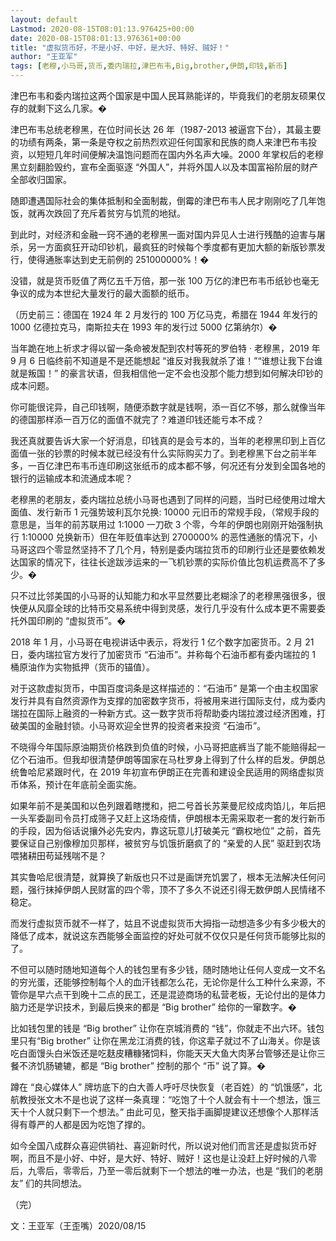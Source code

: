 ```yaml
---
layout: default
Lastmod: 2020-08-15T08:01:13.976425+00:00
date: 2020-08-15T08:01:13.976361+00:00
title: "虚拟货币好，不是小好、中好，是大好、特好、贼好！"
author: "王亚军"
tags: [老穆,小马哥,货币,委内瑞拉,津巴布韦,Big,brother,伊朗,印钱,新币]
---
```



津巴布韦和委内瑞拉这两个国家是中国人民耳熟能详的，毕竟我们的老朋友硕果仅存的就剩下这么几家。�

津巴布韦总统老穆黑，在位时间长达 26 年（1987-2013 被逼宫下台），其最主要的功绩有两条，第一条是夺权之前热烈欢迎任何国家和民族的商人来津巴布韦投资，以短短几年时间便解决温饱问题而在国内外名声大噪。2000 年掌权后的老穆黑立刻翻脸毁约，宣布全面驱逐 “外国人”，并将外国人以及本国富裕阶层的财产全部收归国家。

随即遭遇国际社会的集体抵制和全面制裁，倒霉的津巴布韦人民才刚刚吃了几年饱饭，就再次跌回了充斥着贫穷与饥荒的地狱。

到此时，对经济和金融一窍不通的老穆黑一面对国内异见人士进行残酷的迫害与屠杀，另一方面疯狂开动印钞机，最疯狂的时候每个季度都有更加大额的新版钞票发行，使得通胀率达到史无前例的 251000000%！�

没错，就是货币贬值了两亿五千万倍，那一张 100 万亿的津巴布韦币纸钞也毫无争议的成为本世纪大量发行的最大面额的纸币。

（历史前三：德国在 1924 年 2 月发行的 100 万亿马克，希腊在 1944 年发行的 1000 亿德拉克马，南斯拉夫在 1993 年的发行过 5000 亿第纳尔）�

当年跪在地上祈求才得以留一条命被发配到农村等死的罗伯特 · 老穆黑，2019 年 9 月 6 日临终前不知道是不是还能想起 “谁反对我我就杀了谁！”“谁想让我下台谁就是叛国！” 的豪言状语，但我相信他一定不会也没那个能力想到如何解决印钞的成本问题。

你可能很诧异，自己印钱啊，随便添数字就是钱啊，添一百亿不够，那么就像当年的德国那样添一百万亿的面值不就完了？难道印钱还能亏本不成？

我还真就要告诉大家一个好消息，印钱真的是会亏本的，当年的老穆黑印到上百亿面值一张的钞票的时候本就已经没有什么实际购买力了。到老穆黑下台之前半年多，一百亿津巴布韦币连印刷这张纸币的成本都不够，何况还有分发到全国各地的银行的运输成本和流通成本呢？

老穆黑的老朋友，委内瑞拉总统小马哥也遇到了同样的问题，当时已经使用过增大面值、发行新币 1 元强势玻利瓦尔兑换: 10000 元旧币的常规手段，（常规手段的意思是，当年的前苏联用过 1:1000 一刀砍 3 个零，今年的伊朗也刚刚开始强制执行 1:10000 兑换新币）但在年贬值率达到 2700000% 的恶性通胀的情况下，小马哥这四个零显然坚持不了几个月，特别是委内瑞拉货币的印刷行业还是要依赖发达国家的情况下，往往长途跋涉运来的一飞机钞票的实际价值比包机运费高不了多少。�

只不过比邻美国的小马哥的认知能力和水平显然要比老糊涂了的老穆黑强很多，很快便从风靡全球的比特币交易系统中得到灵感，发行几乎没有什么成本更不需要委托外国印刷的 “虚拟货币”。�

2018 年 1 月，小马哥在电视讲话中表示，将发行 1 亿个数字加密货币。2 月 21 日，委内瑞拉官方发行了加密货币 “石油币”。并称每个石油币都有委内瑞拉的 1 桶原油作为实物抵押（货币的锚值）。

对于这款虚拟货币，中国百度词条是这样描述的：“石油币” 是第一个由主权国家发行并具有自然资源作为支撑的加密数字货币，将被用来进行国际支付，成为委内瑞拉在国际上融资的一种新方式。这一数字货币将帮助委内瑞拉渡过经济困难，打破美国的金融封锁。小马哥欢迎全世界的投资者来投资 “石油币”。

不晓得今年国际原油期货价格跌到负值的时候，小马哥把底裤当了能不能赔得起一亿个石油币。但我却很清楚伊朗等国家在马杜罗身上得到了什么样的启发。伊朗总统鲁哈尼紧跟时代，在 2019 年初宣布伊朗正在完善和建设全民适用的网络虚拟货币体系，预计在年底前全面实施。

如果年前不是美国和以色列跟着瞎搅和，把二号首长苏莱曼尼绞成肉馅儿，年后把一头军委副司令员打成筛子又赶上这场疫情，伊朗根本无需采取老一套的发行新币的手段，因为俗话说攘外必先安内，靠这玩意儿打破美元 “霸权地位” 之前，首先要保证自己别像穆加贝那样，被贫穷与饥饿折磨疯了的 “亲爱的人民” 驱赶到农场喂猪耕田苟延残喘不是？

其实鲁哈尼很清楚，就算换了新版也只不过是画饼充饥罢了，根本无法解决任何问题，强行抹掉伊朗人民财富的四个零，顶不了多久不说还引得无数伊朗人民情绪不稳定。

而发行虚拟货币就不一样了，姑且不说虚拟货币大拇指一动想造多少有多少极大的降低了成本，就说这东西能够全面监控的好处可就不仅仅只是任何货币能够比拟的了。

不但可以随时随地知道每个人的钱包里有多少钱，随时随地让任何人变成一文不名的穷光蛋，还能够控制每个人的血汗钱都怎么花，无论你是什么工种什么来源，不管你是早六点干到晚十二点的民工，还是混迹商场的私营老板，无论付出的是体力脑力还是学识技术，到最后换来的都是 “Big brother” 给你的一窜数字。�

比如钱包里的钱是 “Big brother” 让你在京城消费的 “钱”，你就走不出六环。钱包里只有“Big brother” 让你在黑龙江消费的钱，你这辈子就过不了山海关。你是该吃白面馒头白米饭还是吃麸皮糟糠猪饲料，你能天天大鱼大肉茅台管够还是让你三餐不济饥肠辘辘，都是 “Big brother” 控制的那个 “币” 说了算。�

蹲在 “良心媒体人” 牌坊底下的白大善人呼吁尽快恢复（老百姓）的 “饥饿感”，北航教授张文木不是也说了这样一条真理：“吃饱了十个人就会有十一个想法，饿三天十个人就只剩下一个想法。” 由此可见，整天指手画脚提建议还想像个人那样活得有尊严的人都是因为吃饱了撑的。

如今全国八成群众喜迎供销社、喜迎新时代，所以说对他们而言还是虚拟货币好啊，而且不是小好、中好，是大好、特好、贼好！这也是让没赶上好时候的八零后，九零后，零零后，乃至一零后就剩下一个想法的唯一办法，也是 “我们的老朋友” 们的共同想法。


（完）

文：王亚军（王歪嘴）2020/08/15

